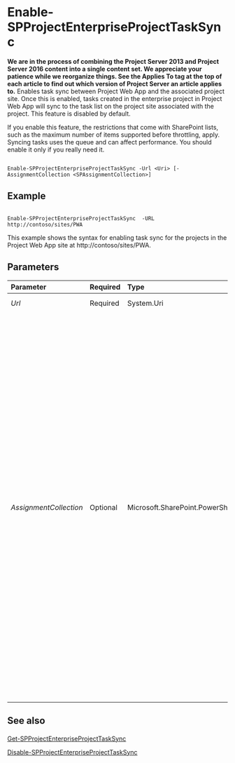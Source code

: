 

# Enable-SPProjectEnterpriseProjectTaskSync
 **We are in the process of combining the Project Server 2013 and Project Server 2016 content into a single content set. We appreciate your patience while we reorganize things. See the Applies To tag at the top of each article to find out which version of Project Server an article applies to.**
Enables task sync between Project Web App and the associated project site. Once this is enabled, tasks created in the enterprise project in Project Web App will sync to the task list on the project site associated with the project. This feature is disabled by default.
  
    
    

If you enable this feature, the restrictions that come with SharePoint lists, such as the maximum number of items supported before throttling, apply.
Syncing tasks uses the queue and can affect performance. You should enable it only if you really need it.
  
    
    


```

Enable-SPProjectEnterpriseProjectTaskSync -Url <Uri> [-AssignmentCollection <SPAssignmentCollection>]

```


## Example


  
    
    

```

Enable-SPProjectEnterpriseProjectTaskSync  -URL http://contoso/sites/PWA
```

This example shows the syntax for enabling task sync for the projects in the Project Web App site at http://contoso/sites/PWA.
  
    
    

## Parameters



|**Parameter**|**Required**|**Type**|**Description**|
|:-----|:-----|:-----|:-----|
| _Url_ <br/> |Required  <br/> |System.Uri  <br/> |The URL of the PWA site.  <br/> |
| _AssignmentCollection_ <br/> |Optional  <br/> |Microsoft.SharePoint.PowerShell.SPAssignmentCollection  <br/> |Manages objects for the purpose of proper disposal. Use of objects, such as **SPWeb** or **SPSite**, can use large amounts of memory and use of these objects in Windows PowerShell scripts requires proper memory management. Using the **SPAssignment** object, you can assign objects to a variable and dispose of the objects after they are needed to free up memory. When **SPWeb**, **SPSite**, or **SPSiteAdministration** objects are used, the objects are automatically disposed of if an assignment collection or the **Global** parameter is not used. <br/> > [!NOTE]> When the **Global** parameter is used, all objects are contained in the global store. If objects are not immediately used, or disposed of by using the **Stop-SPAssignment** command, an out-of-memory scenario can occur.          |
   

## See also


#### 


  
    
    
 [Get-SPProjectEnterpriseProjectTaskSync](2ad198e9-115b-4e97-8af5-d904a6f10269.md)
  
    
    
 [Disable-SPProjectEnterpriseProjectTaskSync](e553e0d5-ce09-48c0-945d-05b2a31ee6a2.md)